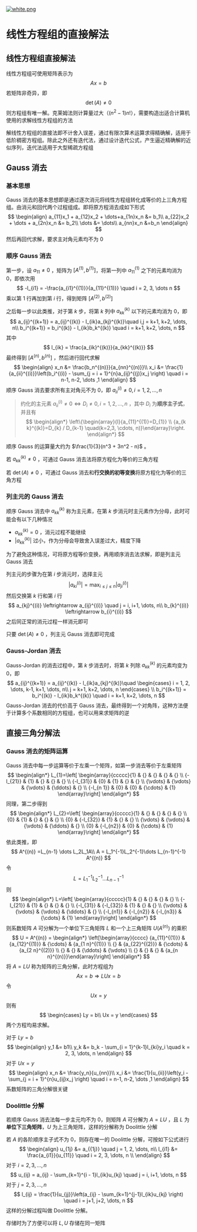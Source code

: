 [![white.png](https://i.loli.net/2019/04/11/5cae134487910.png)](https://github.com/i1123581321/NJU-open-resource)

# 线性方程组的直接解法

## 线性方程组直接解法

线性方程组可使用矩阵表示为
$$
Ax = b
$$
若矩阵非奇异，即
$$
\det(A) \neq 0
$$
则方程组有唯一解。克莱姆法则计算量过大（$(n^2-1)n!$），需要构造出适合计算机使用的求解线性方程组的方法

解线性方程组的直接法即不计舍入误差，通过有限次算术运算求得精确解，适用于低阶稠密方程组。除此之外还有迭代法，通过设计迭代公式，产生逼近精确解的近似序列，迭代法适用于大型稀疏方程组

## Gauss 消去

### 基本思想

Gauss 消去的基本思想即是通过逐次消元将线性方程组转化成等价的上三角方程组。由消元和回代两个过程组成。即将原方程消去成如下形式
$$
\begin{align}
a_{11}x_1 + a_{12}x_2 + \dots+a_{1n}x_n &= b_1\\
a_{22}x_2 + \dots + a_{2n}x_n &= b_2\\
\dots &= \dots\\
a_{nn}x_n &=b_n
\end{align}
$$
然后再回代求解，要求主对角元素均不为 0

### 顺序 Gauss 消去

第一步，设 $a_{11} \neq 0$ ，矩阵为 $[A^{(1)},b^{(1)}]$，将第一列中 $a_{11}^{(1)}$ 之下的元素均消为 0，即依次用
$$
-l_{i1} = -\frac{a_{i1}^{(1)}}{a_{11}^{(1)}} \quad i = 2, 3, \dots n
$$
乘以第 1 行再加到第 $i$ 行，得到矩阵 $[A^{(2)}, b^{(2)}]$

之后每一步以此类推，对于第 $k$ 步，将第 $k$ 列中 $a_{kk}^{(k)}$ 以下的元素均消为 0，即
$$
a_{ij}^{(k+1)} = a_{ij}^{(k)} - l_{ik}a_{kj}^{(k)}\quad i,j = k+1, k+2, \dots, n\\
b_i^{(k+1)} = b_i^{(k)} - l_{ik}b_k^{(k)} \quad i = k+1, k+2, \dots, n
$$
其中
$$
l_{ik} = \frac{a_{ik}^{(k)}}{a_{kk}^{(k)}}
$$
最终得到 $[A^{(n)}, b^{(n)}]$ ，然后进行回代求解
$$
\begin{align}
x_n &= \frac{b_n^{(n)}}{a_{nn}^{(n)}}\\
x_i &= \frac{1}{a_{ii}^{(i)}}\left(b_i^{(i)} - \sum_{j = i + 1}^{n}a_{ij}^{(j)}x_j \right) \quad i = n-1, n-2, \dots ,1
\end{align}
$$
顺序 Gauss 消去要求所有主对角元不为 0，即 $a_{ii}^{(i)} \neq 0, i = 1, 2, \dots, n$ 

>约化的主元素 $a_{ii}^{(i)} \neq 0 \iff D_i \neq 0, i = 1, 2, \dots ,n$ ，其中 $D_i$ 为**顺序主子式**，并且有
>$$
>\begin{align*}
>\left\{\begin{array}{l}{a_{11}^{(1)}=D_{1}} \\ {a_{k k}^{(k)}=D_{k} / D_{k-1} \quad(k=2,3, \cdots, n)}\end{array}\right.
>\end{align*}
>$$

顺序 Gauss 的运算量大约为 $\frac{1}{3}(n^3 + 3n^2 - n)$ 。

若 $a_{kk}^{(k)} \neq 0$ ，可通过 Gauss 消去法将原方程化为等价的三角方程

若 $\det(A) \neq 0$ ，可通过 Gauss 消去和**行交换的初等变换**将原方程化为等价的三角方程

### 列主元的 Gauss 消去

顺序 Gauss 消去中 $a_{kk}^{(k)}$ 称为主元素，在第 $k$ 步消元时主元素作为分母，此时可能会有以下几种情况

* $a_{kk}^{(k)} = 0$ ，消元过程不能继续
* $|a_{kk}^{(k)}|$ 过小，作为分母会导致舍入误差过大，精度下降

为了避免这种情况，可将原方程等价变换，再用顺序消去法求解，即是列主元 Gauss 消去

列主元的步骤为在第 $i$ 步消元时，选择主元
$$
|a_{ki}^{(i)}| = \max_{i \leqslant j \leqslant n}|a_{ji}^{(i)}|
$$
然后交换第 $k$ 行和第 $i$ 行
$$
a_{kj}^{(i)} \leftrightarrow a_{ij}^{(i)} \quad j = i, i+1, \dots, n\\
b_{k}^{(i)} \leftrightarrow b_{i}^{(i)}
$$
之后同正常的消元过程一样消元即可

只要 $\det(A) \neq 0$ ，列主元 Gauss 消去即可完成

### Gauss-Jordan 消去

Gauss-Jordan 的消去过程中，第 $k$ 步消去时，将第 $k$ 列除 $a_{kk}^{(k)}$ 的元素均变为 0，即
$$
a_{ij}^{(k+1)} = a_{ij}^{(k)} - l_{ik}a_{kj}^{(k)}\quad 
\begin{cases}
i = 1, 2, \dots, k-1, k+1, \dots, n\\
j = k+1, k+2, \dots, n 
\end{cases}
\\
b_i^{(k+1)} = b_i^{(k)} - l_{ik}b_k^{(k)} \quad i = k+1, k+2, \dots, n
$$
Gauss-Jordan 消去的代价高于 Gauss 消去，最终得到一个对角阵，这种方法便于计算多个系数相同的方程组，也可以用来求矩阵的逆

## 直接三角分解法

### Gauss 消去的矩阵运算

Gauss 消去中每一步运算等价于左乘一个矩阵，如第一步消去等价于左乘矩阵
$$
\begin{align*}
L_{1}=\left[
\begin{array}{ccccc}{1} & {} & {} & {} & {} \\ 
{-l_{21}} & {1} & {} & {} & {} \\ 
{-l_{31}} & {0} & {1} & {} & {} \\ 
{\vdots} & {\vdots} & {\vdots} & {\ddots} & {} \\ 
{-l_{n 1}} & {0} & {0} & {\cdots} & {1}
\end{array}\right]
\end{align*}
$$
同理，第二步得到
$$
\begin{align*}
L_{2}=\left[
\begin{array}{ccccc}{1} & {} & {} & {} & {} \\ 
{0} & {1} & {} & {} & {} \\ 
{0} & {-l_{32}} & {1} & {} & {} \\ 
{\vdots} & {\vdots} & {\vdots} & {\ddots} & {} \\ 
{0} & {-l_{n2}} & {0} & {\cdots} & {1}
\end{array}\right]
\end{align*}
$$
依此类推，即
$$
A^{(n)} =L_{n-1} \dots L_2L_1A\\
A = L_1^{-1}L_2^{-1}\dots L_{n-1}^{-1} A^{(n)}
$$
令
$$
L = L_1^{-1}L_2^{-1}\dots L_{n-1}^{-1}
$$
则
$$
\begin{align*}
L=\left[
\begin{array}{ccccc}{1} & {} & {} & {} & {} \\ 
{-l_{21}} & {1} & {} & {} & {} \\ 
{-l_{31}} & {-l_{32}} & {1} & {} & {} \\ 
{\vdots} & {\vdots} & {\vdots} & {\ddots} & {} \\ 
{-l_{n1}} & {-l_{n2}} & {-l_{n3}} & {\cdots} & {1}
\end{array}\right]
\end{align*}
$$
则系数矩阵 $A$ 可分解为一个单位下三角矩阵 $L$ 和一个上三角矩阵 $U(A^{(n)})$ 的乘积
$$
U = A^{(n)} = \begin{align*}
\left[\begin{array}{cccc}
{a_{11}^{(1)}} & {a_{12}^{(1)}} & {\cdots} & {a_{1 n}^{(1)}} \\ 
{} & {a_{22}^{(2)}} & {\cdots} & {a_{2 n}^{(2)}} \\ 
{} & {} & {\ddots} & {\vdots} \\ 
{} & {} & {} & {a_{n n}^{(n)}}\end{array}\right]
\end{align*}
$$
将 $A = LU$ 称为矩阵的三角分解，此时方程组为
$$
Ax = b \Rightarrow LUx = b
$$
令
$$
Ux = y
$$
则有
$$
\begin{cases}
Ly = b\\
Ux = y
\end{cases}
$$
两个方程均易求解。

对于 $Ly = b$
$$
\begin{align}
y_1 &= b1\\
y_k &= b_k - \sum_{i = 1}^{k-1}l_{ki}y_i \quad k = 2, 3, \dots, n
\end{align}
$$
对于 $Ux = y$
$$
\begin{align}
x_n &= \frac{y_n}{u_{nn}}\\
x_i &= \frac{1}{u_{ii}}\left(y_i - \sum_{j = i + 1}^{n}u_{ij}x_j \right) \quad i = n-1, n-2, \dots ,1
\end{align}
$$
系数矩阵的三角分解很关键

### Doolittle 分解

若顺序 Gauss 消去法每一步主元均不为 0，则矩阵 $A$ 可分解为 $A = LU$ ，且 $L$ 为**单位下三角矩阵**，$U$ 为上三角矩阵，这样的分解称为 Doolittle 分解

若 $A$ 的各阶顺序主子式不为 0，则存在唯一的 Doolittle 分解，可按如下公式进行
$$
\begin{align}
u_{1j} &= a_{{1j}} \quad j = 1, 2, \dots, n\\
l_{i1} &= \frac{a_{i1}}{u_{11}} \quad i = 2, 3, \dots, n \\
\end{align}
$$
对于 $i = 2, 3, \dots, n$
$$
u_{ij} = a_{ij} - \sum_{k=1}^{i - 1}l_{ik}u_{kj} \quad j = i, i+1, \dots, n
$$
对于 $j = 2, 3, \dots ,n$
$$
l_{ij} = \frac{1}{u_{jj}}\left(a_{ij} - \sum_{k=1}^{j-1}l_{ik}u_{kj} \right) \quad i = j+1, j+2, \dots, n
$$
这样的分解过程叫做 Doolittle 分解。

存储时为了方便可以将 $L, U$ 存储在同一矩阵